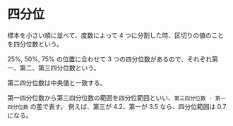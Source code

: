 # 四分位

標本を小さい順に並べて、度数によって 4 つに分割した時、区切りの値のことを四分位数という。

25%, 50%, 75% の位置に合わせて 3 つの四分位数があるので、それぞれ第一、第二、第三四分位数という。

第二四分位数は中央値と一致する。

第一四分位数から第三四分位数の範囲を四分位範囲といい、`第三四分位数 - 第一四分位数` の差で表す。
例えば、第三が 4.2、第一が 3.5 なら、四分位範囲は 0.7 になる。
